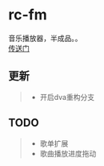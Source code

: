 # rc-fm
音乐播放器，半成品。。  
[传送门](https://joy-yu.github.io/rc-fm)

## 更新  
> * 开启dva重构分支

## TODO
> * 歌单扩展
> * 歌曲播放进度拖动
